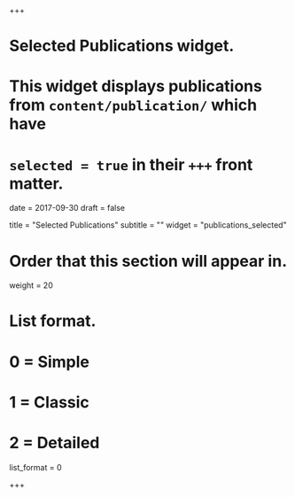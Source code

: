 +++
# Selected Publications widget.
# This widget displays publications from `content/publication/` which have
# `selected = true` in their `+++` front matter.

date = 2017-09-30
draft = false

title = "Selected Publications"
subtitle = ""
widget = "publications_selected"

# Order that this section will appear in.
weight = 20

# List format.
#   0 = Simple
#   1 = Classic
#   2 = Detailed
list_format = 0

+++

